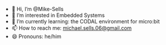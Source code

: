 - 👋 Hi, I’m @Mike-Sells
- 👀 I’m interested in Embedded Systems
- 🌱 I’m currently learning: the CODAL environment for micro:bit
- 📫 How to reach me: michael.sells.06@gmail.com
- 😄 Pronouns: he/him

<!---
Mike-Sells/Mike-Sells is a ✨ special ✨ repository because its `README.md` (this file) appears on your GitHub profile.
You can click the Preview link to take a look at your changes.
--->
